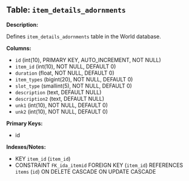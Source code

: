## Table: `item_details_adornments`

**Description:**

Defines `item_details_adornments` table in the World database.

**Columns:**
- `id` (int(10), PRIMARY KEY, AUTO_INCREMENT, NOT NULL)
- `item_id` (int(10), NOT NULL, DEFAULT 0)
- `duration` (float, NOT NULL, DEFAULT 0)
- `item_types` (bigint(20), NOT NULL, DEFAULT 0)
- `slot_type` (smallint(5), NOT NULL, DEFAULT 0)
- `description` (text, DEFAULT NULL)
- `description2` (text, DEFAULT NULL)
- `unk1` (int(10), NOT NULL, DEFAULT 0)
- `unk2` (int(10), NOT NULL, DEFAULT 0)

**Primary Keys:**
- id

**Indexes/Notes:**
- KEY `item_id` (`item_id`)
- CONSTRAINT `FK_ida_itemid` FOREIGN KEY (`item_id`) REFERENCES `items` (`id`) ON DELETE CASCADE ON UPDATE CASCADE